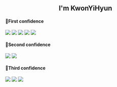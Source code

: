 <h2 align="center">I'm KwonYiHyun</h2>

<p align="center">
<h4>🥇First confidence</h4>
<img src="https://img.shields.io/badge/MySQL-4479A1?style=flat-square&logo=mysql&logoColor=white"/>
<img src="https://img.shields.io/badge/Unity-0E1128?style=flat-square&logo=unity&logoColor=white"/>
<img src="https://img.shields.io/badge/CSharp-239120?style=flat-square&logo=csharp&logoColor=white"/>
<img src="https://img.shields.io/badge/Java-007396?style=flat-square&logo=java&logoColor=white"/>
<img src="https://img.shields.io/badge/Java%20Swing-007396?style=flat-square&logo=java&logoColor=white"/>
</p>

<h4>🥈Second confidence</h4>
<img src="https://img.shields.io/badge/Excel-217346?style=flat-square&logo=MicrosoftExcel&logoColor=white"/>
<img src="https://img.shields.io/badge/Visual%20Basic%20for%20Applications-217346?style=flat-square&logo=microsoftexcel&logoColor=white"/>

<h4>🥉Third confidence</h4>
<img src="https://img.shields.io/badge/C++-00599C?style=flat-square&logo=c%2b%2b&logoColor=white"/>
<img src="https://img.shields.io/badge/SpringBoot-6DB33F?style=flat-square&logo=springboot&logoColor=white"/>
<img src="https://img.shields.io/badge/Unreal-0E1128?style=flat-square&logo=unrealengine&logoColor=white"/>
